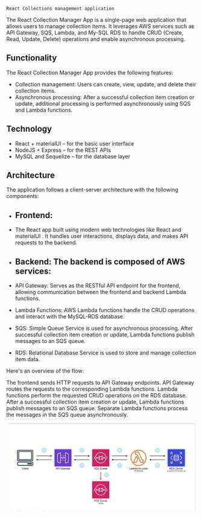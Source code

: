 `React Collections management application`

The React Collection Manager App is a single-page web application that allows users to manage collection items. It leverages AWS services such as API Gateway, SQS, Lambda, and My-SQL RDS to handle CRUD (Create, Read, Update, Delete) operations and enable asynchronous processing.

## Functionality

The React Collection Manager App provides the following features:

- Collection management: Users can create, view, update, and delete their collection items.
- Asynchronous processing: After a successful collection item creation or update, additional processing is performed asynchronously using SQS and Lambda functions.

## Technology

- React + materialUI – for the basic user interface
- NodeJS + Express – for the REST APIs
- MySQL and Sequelize – for the database layer


## Architecture

 The application follows a client-server architecture with the following components:

- ## Frontend:
-  The React app built using modern web technologies like React and materialUI . It handles user interactions, displays data, and makes API requests to the backend.

- ## Backend: The backend is composed of AWS services:

- API Gateway: Serves as the RESTful API endpoint for the frontend, allowing communication between the frontend and backend Lambda functions.
- Lambda Functions: AWS Lambda functions handle the CRUD operations and interact with the MySQL-RDS database.
- SQS: Simple Queue Service is used for asynchronous processing. After successful collection item creation or update, Lambda functions publish messages to an SQS queue.
- RDS: Relational Database Service is used to store and manage collection item data.

Here's an overview of the flow:

The frontend sends HTTP requests to API Gateway endpoints.
API Gateway routes the requests to the corresponding Lambda functions.
Lambda functions perform the requested CRUD operations on the RDS database.
After a successful collection item creation or update, Lambda functions publish messages to an SQS queue.
Separate Lambda functions process the messages in the SQS queue asynchronously.


![AWS Interactions](https://github.com/Rkvishnu/cloud-collections/raw/main/aws-interactions.png)

